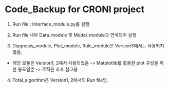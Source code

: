 # Code_Backup for CRONI project

1. Run file : Interface_module.py를 실행

2. Run file 내부 Data_module 및 Model_module과 연계되어 실행

3. Diagnosis_module, Plot_module, Rule_module은 Version3에서는 사용되지 않음.
  - 해당 모듈은 Version1, 2에서 사용되었음 -> Matplotlib를 활용한 plot 구성을 위한 용도일뿐 -> 로직은 추후 참고용
  
4. Total_algorithm은 Version1, 2에서의 Run file임.

